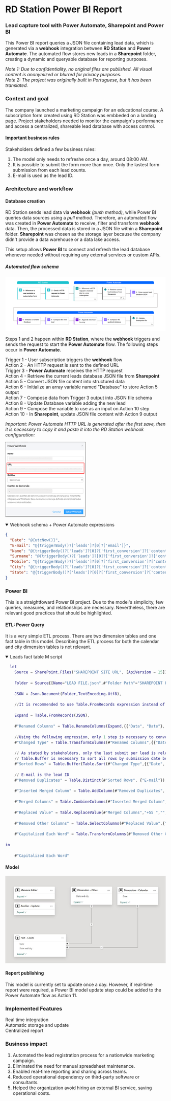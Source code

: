 # RD Station Power BI Report 
### Lead capture tool with Power Automate, Sharepoint and Power BI
This Power BI report queries a JSON file containing lead data, which is generated via a **webhook** integration between **RD Station** and **Power Automate**. The automated flow stores new leads in a **Sharepoint** folder, creating a dynamic and queryable database for reporting purposes.

*Note 1: Due to confidentiality, no original files are published. All visual content is anonymized or blurred for privacy purposes.*  
*Note 2: The project was originally built in Portuguese, but it has been translated.*

### Context and goal
The company launched a marketing campaign for an educational course. A subscription form created using RD Station was embbeded on a landing page. Project stakeholders needed to monitor the campaign's performance and access a centralized, shareable lead database with access control. 

#### Important business rules
Stakeholders defined a few business rules:
1) The model only needs to refreshe once a day, around 08:00 AM.
2) It is possible to submit the form more than once. Only the lastest form submission from each lead counts.
3) E-mail is used as the lead ID.

### Architecture and workflow
#### Database creation
RD Station sends lead data via **webhook** *(push method)*, while Power BI queries data sources using a *pull method*. Therefore, an automated flow was created in **Power Automate** to receive, filter and transform **webhook** data. Then, the processed data is stored in a JSON file within a **Sharepoint** folder. **Sharepoint** was chosen as the storage layer because the company didn't provide a data warehouse or a data lake access.

This setup allows **Power BI** to connect and refresh the lead database whenever needed without requiring any external services or custom APIs.

##### Automated flow schema
![Automated flow](./README/images/AutomatedFlow.png)

Steps 1 and 2 happen within **RD Station**, where the **webhook** triggers and sends the request to start the **Power Automate** flow. The following steps occur in **Power Automate**. 

Trigger 1 - User subscription triggers the **webhook** flow  
Action 2 - An HTTP request is sent to the defined URL  
Trigger 3 - **Power Automate** receives the HTTP request  
Action 4 -  Retrieve the current leads database JSON file from **Sharepoint**  
Action 5 -  Convert JSON file content into structured data  
Action 6 -  Initialize an array variable named "Database" to store Action 5 output  
Action 7 -  Compose data from Trigger 3 output into JSON file schema  
Action 8 -  Update Database variable adding the new lead  
Action 9 -  Compose the variable to use as an input on Action 10 step  
Action 10 -  In **Sharepoint**, update JSON file content with Action 9 output   

*Important: Power Automate HTTP URL is generated after the first save, then it is necessary to copy it and paste it into the RD Station webhook configuration:*  
  
![Webhook configuration](./README/images/webhook-config.png)

<details open>
<summary> Webhook schema + Power Automate expressions </summary>

```json
{
  "Date": "@{utcNow()}",
  "E-mail": "@{triggerBody()?['leads']?[0]?['email']}",
  "Name": "@{triggerBody()?['leads']?[0]?['first_conversion']?['content']?['__cdp__original_event']?['payload']?['name']}",
  "Surname": "@{triggerBody()?['leads']?[0]?['first_conversion']?['content']?['__cdp__original_event']?['payload']?['cf_sobrenome']}",
  "Mobile": "@{triggerBody()?['leads']?[0]?['first_conversion']?['content']?['__cdp__original_event']?['payload']?['mobile_phone']}",
  "City": "@{triggerBody()?['leads']?[0]?['first_conversion']?['content']?['__cdp__original_event']?['payload']?['city']}",
  "State": "@{triggerBody()?['leads']?[0]?['first_conversion']?['content']?['__cdp__original_event']?['payload']?['state']}"
}
```
</details>

### Power BI
This is a straightfoward Power BI project. Due to the model's simplicity, few queries, measures, and relationships are necessary. Nevertheless, there are relevant good practices that should be highlighted. 

#### ETL: Power Query

It is a very simple ETL process. There are two dimension tables and one fact table in this model. Describing the ETL process for both the calendar and city dimension tables is not relevant.

<details open>
<summary> Leads fact table M script </summary>
  
```m
  let
    Source = SharePoint.Files("SHAREPOINT SITE URL", [ApiVersion = 15]),
    
    Folder = Source{[Name="LEAD FILE.json",#"Folder Path"="SHAREPOINT FOLDER URL"]}[Content],
    
    JSON = Json.Document(Folder,TextEncoding.Utf8),
    
    //It is recommended to use Table.FromRecords expression instead of built-in functions because it expands all columns withouh needing to specify them. If a column is removed from the JSON file, this step will not cause a refresh failure.
    
    Expand = Table.FromRecords(JSON),
    
    #"Renamed Columns" = Table.RenameColumns(Expand,{{"Data", "Date"}, {"Nome", "Name"}, {"Sobrenome", "Surname"}, {"Telefone", "Mobile"}, {"Cidade", "City"}, {"Estado", "State"}}),

    //Using the following expression, only 1 step is necessary to convert a datetime type into a date type.
    #"Changed Type" = Table.TransformColumns(#"Renamed Columns",{{"Date", each Date.From(DateTimeZone.From(_)), type date}, {"Name", each _, type text}, {"Surname", each _, type text}, {"Mobile", each _, type text}, {"City", each _, type text}, {"State", each _, type text}, {"E-mail", each _, type text}}),
    
    // As stated by stakeholders, only the last submit per lead is relevant. Next two steps ensure this. 
    // Table.Buffer is necessary to sort all rows by submission date before removing duplicates.
    #"Sorted Rows" = Table.Buffer(Table.Sort(#"Changed Type",{{"Date", Order.Descending}})),

    // E-mail is the lead ID
    #"Removed Duplicates" = Table.Distinct(#"Sorted Rows", {"E-mail"}),
    
    #"Inserted Merged Column" = Table.AddColumn(#"Removed Duplicates", "Full name", each Text.Combine({[Name], [Surname]}, " "), type text),
    
    #"Merged Columns" = Table.CombineColumns(#"Inserted Merged Column",{"State", "City"},Combiner.CombineTextByDelimiter(" - ", QuoteStyle.None),"State and city"),
    
    #"Replaced Value" = Table.ReplaceValue(#"Merged Columns","+55 ","",Replacer.ReplaceText,{"Mobile"}),
    
    #"Removed Other Columns" = Table.SelectColumns(#"Replaced Value",{"Date", "Full name", "E-mail", "Mobile", "State and city"}),
    
    #"Capitalized Each Word" = Table.TransformColumns(#"Removed Other Columns",{{"Full name", Text.Proper, type text}})

in
    
    #"Capitalized Each Word"
```
</details>

#### Model
![Model](./README/images/Model.JPG)

#### Report publishing
This model is currently set to update once a day. However, if real-time report were required, a Power BI model update step could be added to the Power Automate flow as Action 11.

### Implemented Features
Real time integration  
Automatic storage and update  
Centralized report  

### Business impact
1) Automated the lead registration process for a nationwide marketing campaign.
2) Eliminated the need for manual spreadsheet maintenance.
3) Enabled real-time reporting and sharing across teams.
4) Reduced operational dependency on third-party software or consultants.
5) Helped the organization avoid hiring an external BI service, saving operational costs.  

